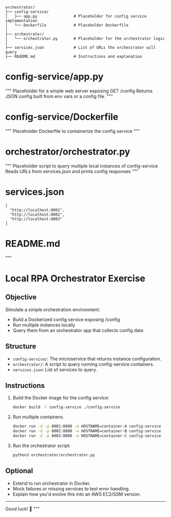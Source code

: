 ```
orchestrator/
├── config-service/
│   ├── app.py                # Placeholder for config service implementation
│   └── Dockerfile            # Placeholder Dockerfile
│
├── orchestrator/
│   └── orchestrator.py       # Placeholder for the orchestrator logic
│
├── services.json             # List of URLs the orchestrator will query
├── README.md                 # Instructions and explanation
```

# config-service/app.py
"""
Placeholder for a simple web server exposing GET /config
Returns JSON config built from env vars or a config file.
"""

# config-service/Dockerfile
"""
Placeholder Dockerfile to containerize the config service
"""

# orchestrator/orchestrator.py
"""
Placeholder script to query multiple local instances of config-service
Reads URLs from services.json and prints config responses
"""

# services.json
```
[
  "http://localhost:8001",
  "http://localhost:8002",
  "http://localhost:8003"
]
```

# README.md
"""
# Local RPA Orchestrator Exercise

## Objective

Simulate a simple orchestration environment:
- Build a Dockerized config service exposing /config
- Run multiple instances locally
- Query them from an orchestrator app that collects config data

## Structure

- `config-service/`: The microservice that returns instance configuration.
- `orchestrator/`: A script to query running config-service containers.
- `services.json`: List of services to query.

## Instructions

1. Build the Docker image for the config service:
   ```bash
   docker build -t config-service ./config-service
   ```

2. Run multiple containers:
   ```bash
   docker run -d -p 8001:8000 -e HOSTNAME=container-A config-service
   docker run -d -p 8002:8000 -e HOSTNAME=container-B config-service
   docker run -d -p 8003:8000 -e HOSTNAME=container-C config-service
   ```

3. Run the orchestrator script:
   ```bash
   python3 orchestrator/orchestrator.py
   ```

## Optional
- Extend to run orchestrator in Docker.
- Mock failures or missing services to test error handling.
- Explain how you'd evolve this into an AWS EC2/SSM version.

---

Good luck! 🚀
"""
